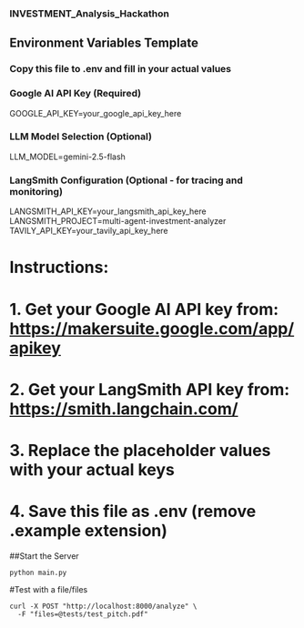 ### INVESTMENT_Analysis_Hackathon

## Environment Variables Template
### Copy this file to .env and fill in your actual values

### Google AI API Key (Required)
GOOGLE_API_KEY=your_google_api_key_here

### LLM Model Selection (Optional)
LLM_MODEL=gemini-2.5-flash

### LangSmith Configuration (Optional - for tracing and monitoring)
LANGSMITH_API_KEY=your_langsmith_api_key_here
LANGSMITH_PROJECT=multi-agent-investment-analyzer
TAVILY_API_KEY=your_tavily_api_key_here

# Instructions:
# 1. Get your Google AI API key from: https://makersuite.google.com/app/apikey
# 2. Get your LangSmith API key from: https://smith.langchain.com/
# 3. Replace the placeholder values with your actual keys
# 4. Save this file as .env (remove .example extension)

##Start the Server
```
python main.py
```
#Test with a file/files
```
curl -X POST "http://localhost:8000/analyze" \
  -F "files=@tests/test_pitch.pdf"
```
